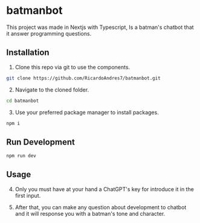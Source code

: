 # batmanbot
This project was made in Nextjs with Typescript, Is a batman's chatbot that it answer programming questions.

## Installation

1. Clone this repo via git to use the components.

```bash
git clone https://github.com/RicardoAndres7/batmanbot.git
```

2. Navigate to the cloned folder.

```bash
cd batmanbot
```

3. Use your preferred package manager to install packages.

```bash
npm i
```

## Run Development

```bash
npm run dev
```

## Usage
4. Only you must have at your hand a ChatGPT's key for introduce it in the first input.


5. After that, you can make any question about development to chatbot and it will response you with a batman's tone and character.

